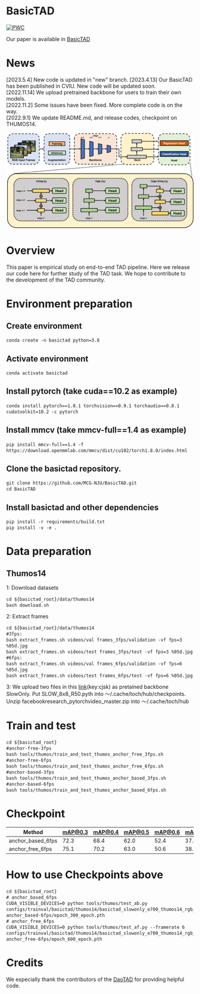 # BasicTAD

[![PWC](https://img.shields.io/endpoint.svg?url=https://paperswithcode.com/badge/basictad-an-astounding-rgb-only-baseline-for/temporal-action-localization-on-thumos14)](https://paperswithcode.com/sota/temporal-action-localization-on-thumos14?p=basictad-an-astounding-rgb-only-baseline-for)

Our paper is available in [BasicTAD](https://arxiv.org/abs/2205.02717) 

# News
[2023.5.4] New code is updated in "new" branch.
[2023.4.13] Our BasicTAD has been published in CVIU. New code will be updated soon. <br>
[2022.11.14] We upload pretrained backbone for users to train their own models. <br>
[2022.11.2] Some issues have been fixed. More complete code is on the way. <br>
[2022.9.1] We update README.md, and release codes, checkpoint on THUMOS14.

![alt](basictad.png)

# Overview

This paper is empirical study on end-to-end TAD pipeline. Here we release our code here for further study of the TAD task. We hope to contribute to the development of the TAD community.

# Environment preparation

## Create environment
```
conda create -n basictad python=3.8
``` 
## Activate environment
```
conda activate basictad
``` 
## Install pytorch (take cuda==10.2 as example)
```
conda install pytorch==1.8.1 torchvision==0.9.1 torchaudio==0.8.1 cudatoolkit=10.2 -c pytorch
``` 
## Install mmcv (take mmcv-full==1.4 as example)
```
pip install mmcv-full==1.4 -f https://download.openmmlab.com/mmcv/dist/cu102/torch1.8.0/index.html
``` 
## Clone the basictad repository.
```
git clone https://github.com/MCG-NJU/BasicTAD.git
cd BasicTAD
``` 
## Install basictad and other dependencies
``` 
pip install -r requirements/build.txt
pip install -v -e .
``` 
# Data preparation

## Thumos14
1: Download datasets
```
cd ${basictad_root}/data/thumos14
bash download.sh
```
2: Extract frames
```
cd ${basictad_root}/data/thumos14
#3fps:
bash extract_frames.sh videos/val frames_3fps/validation -vf fps=3 %05d.jpg
bash extract_frames.sh videos/test frames_3fps/test -vf fps=3 %05d.jpg
#6fps:
bash extract_frames.sh videos/val frames_6fps/validation -vf fps=6 %05d.jpg
bash extract_frames.sh videos/test frames_6fps/test -vf fps=6 %05d.jpg
```

3: We upload two files in this [link](https://pan.baidu.com/s/15Grt6eBEfJEBQV1FaQutUg)(key:cjsk) as pretained backbone SlowOnly. 
Put SLOW_8x8_R50.pyth into ～/.cache/toch/hub/checkpoints. Unzip facebookresearch_pytorchvideo_master.zip into ～/.cache/toch/hub

# Train and test
```
cd ${basictad_root}
#anchor-free-3fps
bash tools/thumos/train_and_test_thumos_anchor_free_3fps.sh
#anchor-free-6fps
bash tools/thumos/train_and_test_thumos_anchor_free_6fps.sh
#anchor-based-3fps
bash tools/thumos/train_and_test_thumos_anchor_based_3fps.sh
#anchor-based-6fps
bash tools/thumos/train_and_test_thumos_anchor_based_6fps.sh
```
# Checkpoint
|Method|mAP@0.3|mAP@0.4|mAP@0.5|mAP@0.6|mAP@0.7|Avg|checkpoint|
|----  | ----  |----  | ----  |----  | ----  |----  |----  |
|anchor_based_6fps|72.3|68.4|62.0|52.4|37.0|58.4|[link](https://pan.baidu.com/s/1-lIXLGytXTKvcR6uEruVng)(key:z509)
|anchor_free_6fps|75.1|70.2|63.0|50.6|38.7|59.5|[link](https://pan.baidu.com/s/1Q52A9O1cHKM9Cp8cbX2hdQ)(key:kkn3)

# How to use Checkpoints above
```
cd ${basictad_root}
# anchor_based_6fps
CUDA_VISIBLE_DEVICES=0 python tools/thumos/test_ab.py configs/trainval/basictad/thumos14/basictad_slowonly_e700_thumos14_rgb_192win_anchor_based.py anchor_based-6fps/epoch_300_epoch.pth
# anchor_free_6fps
CUDA_VISIBLE_DEVICES=0 python tools/thumos/test_af.py --framerate 6 configs/trainval/basictad/thumos14/basictad_slowonly_e700_thumos14_rgb_192win_anchor_free.py anchor_free-6fps/epoch_600_epoch.pth
```
# Credits
We especially thank the contributors of the [DaoTAD](https://github.com/Media-Smart/vedatad) for providing helpful code.





